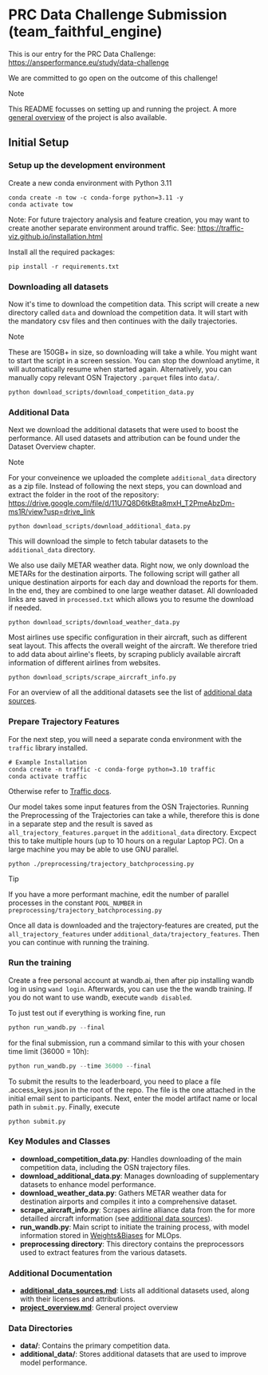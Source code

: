 # PRC Data Challenge Submission (team_faithful_engine)
This is our entry for the PRC Data Challenge: https://ansperformance.eu/study/data-challenge

We are committed to go open on the outcome of this challenge!

>[!Note]
> This README focusses on setting up and running the project. A more [general overview](documentation/project_overview.md) of the project is also available.


## Initial Setup
### Setup up the development environment

Create a new conda environment with Python 3.11
```
conda create -n tow -c conda-forge python=3.11 -y
conda activate tow
```

Note: For future trajectory analysis and feature creation, you may want to create another separate environment around traffic.
See: https://traffic-viz.github.io/installation.html

Install all the required packages:
```
pip install -r requirements.txt
```
### Downloading all datasets

Now it's time to download the competition data.
This script will create a new directory called `data` and download the competition data.
It will start with the mandatory csv files and then continues with the daily trajectories.
> [!NOTE]
> These are 150GB+ in size, so downloading will take a while. You might want to start the script in a screen session.
> You can stop the download anytime, it will automatically resume when started again. Alternatively, you can manually copy relevant OSN Trajectory `.parquet` files into `data/`.

```
python download_scripts/download_competition_data.py
```

### Additional Data
Next we download the additional datasets that were used to boost the performance. All used datasets and attribution can be found under the Dataset Overview chapter.

> [!NOTE]
> For your conveinence we uploaded the complete `additional_data` directory as a zip file. Instead of following the next steps, you can download and extract the folder in the root of the repository: 
https://drive.google.com/file/d/11U7Q8D6tkBta8mxH_T2PmeAbzDm-ms1R/view?usp=drive_link

```
python download_scripts/download_additional_data.py
```
This will download the simple to fetch tabular datasets to the `additional_data` directory.

We also use daily METAR weather data. Right now, we only download the METARs for the destination airports.
The following script will gather all unique destination airports for each day and download the reports for them.
In the end, they are combined to one large weather dataset. All downloaded links are saved in `processed.txt` which allows you to resume the download if needed.
```
python download_scripts/download_weather_data.py
```

Most airlines use specific configuration in their aircraft, such as different seat layout. This affects the overall weight of the aircraft. 
We therefore tried to add data about airline's fleets, by scraping publicly available aircraft information of different airlines from websites.
```
python download_scripts/scrape_aircraft_info.py
```

For an overview of all the additional datasets see the list of [additional data sources](documentation/additional_data_sources.md).

### Prepare Trajectory Features
For the next step, you will need a separate conda environment with the `traffic` library installed.
```
# Example Installation
conda create -n traffic -c conda-forge python=3.10 traffic
conda activate traffic
```
Otherwise refer to [Traffic docs](https://traffic-viz.github.io/installation.html).

Our model takes some input features from the OSN Trajectories. Running the Preprocessing of the Trajectories can take a while, therefore this is done in a separate step and the result is saved as `all_trajectory_features.parquet` in the `additional_data` directory.
Excpect this to take multiple hours (up to 10 hours on a regular Laptop PC). On a large machine you may be able to use GNU parallel.
```
python ./preprocessing/trajectory_batchprocessing.py
```
> [!TIP]
> If you have a more performant machine, edit the number of parallel processes in the constant `POOL_NUMBER` in `preprocessing/trajectory_batchprocessing.py`

Once all data is downloaded and the trajectory-features are created, put the `all_trajectory_features` under `additional_data/trajectory_features`. Then you can continue with running the training.

### Run the training
Create a free personal account at wandb.ai, then after pip installing wandb log in using `wand login`. Afterwards, you can use the the wandb training. If you do not want to use wandb, execute `wandb disabled`.

To just test out if everything is working fine, run
```python
python run_wandb.py --final
```

for the final submission, run a command similar to this with your chosen time limit (36000 = 10h):
```python
python run_wandb.py --time 36000 --final
```

To submit the results to the leaderboard, you need to place a file .access_keys.json in the root of the repo. The file is the one attached in the initial email sent to participants. Next, enter the model artifact name or local path in `submit.py`. Finally, execute
```
python submit.py
```

### Key Modules and Classes

- **download_competition_data.py**: Handles downloading of the main competition data, including the OSN trajectory files.
- **download_additional_data.py**: Manages downloading of supplementary datasets to enhance model performance.
- **download_weather_data.py**: Gathers METAR weather data for destination airports and compiles it into a comprehensive dataset.
- **scrape_aircraft_info.py**: Scrapes airline alliance data from the for more detailled aircraft information (see [additional data sources](documentation/additional_data_sources)).
- **run_wandb.py**: Main script to initiate the training process, with model information stored in [Weights&Biases](https://wandb.ai) for MLOps.
- **preprocessing directory**: This directory contains the preprocessors used to extract features from the various datasets.

### Additional Documentation

- [**additional_data_sources.md**](documentation/additional_data_sources.md): Lists all additional datasets used, along with their licenses and attributions.
- [**project_overview.md**](documentation/project_overview.md): General project overview

### Data Directories

- **data/**: Contains the primary competition data.
- **additional_data/**: Stores additional datasets that are used to improve model performance.


